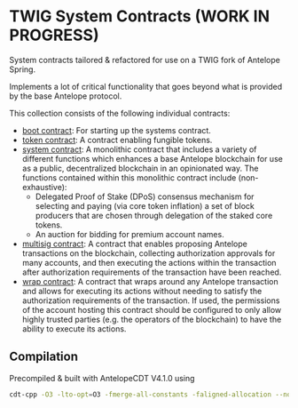 # TWIG System Contracts (WORK IN PROGRESS)

System contracts tailored & refactored for use on a TWIG fork of Antelope Spring.

Implements a lot of critical functionality that goes beyond what is provided by the base Antelope protocol.

This collection consists of the following individual contracts:

* [boot contract](contracts/eosio.boot/include/eosio.boot.hpp): For starting up the systems contract.
* [token contract](contracts/eosio.token/include/eosio.token.hpp): A contract enabling fungible tokens.
* [system contract](contracts/eosio.system/include/eosio.system.hpp): A monolithic contract that includes a variety of different functions which enhances a base Antelope blockchain for use as a public, decentralized blockchain in an opinionated way. The functions contained within this monolithic contract include (non-exhaustive):
   + Delegated Proof of Stake (DPoS) consensus mechanism for selecting and paying (via core token inflation) a set of block producers that are chosen through delegation of the staked core tokens.
   + An auction for bidding for premium account names.
* [multisig contract](contracts/eosio.msig/include/eosio.msig.hpp): A contract that enables proposing Antelope transactions on the blockchain, collecting authorization approvals for many accounts, and then executing the actions within the transaction after authorization requirements of the transaction have been reached.
* [wrap contract](contracts/eosio.wrap/include/eosio.wrap.hpp): A contract that wraps around any Antelope transaction and allows for executing its actions without needing to satisfy the authorization requirements of the transaction. If used, the permissions of the account hosting this contract should be configured to only allow highly trusted parties (e.g. the operators of the blockchain) to have the ability to execute its actions.

## Compilation

Precompiled & built with AntelopeCDT V4.1.0 using

```bash
cdt-cpp -O3 -lto-opt=O3 -fmerge-all-constants -faligned-allocation --no-missing-ricardian-clause -abigen -I include -contract %CONTRACT_NAME% -o %CONTRACT_NAME%.wasm src/%MAIN_FILE%
```